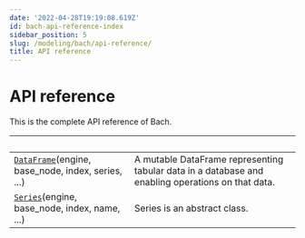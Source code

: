 ```yaml
---
date: '2022-04-28T19:19:08.619Z'
id: bach-api-reference-index
sidebar_position: 5
slug: /modeling/bach/api-reference/
title: API reference
---
```


# API reference

This is the complete API reference of Bach.

| &nbsp;                                           | &nbsp;                                                                                                                                      |
| ------------------------------------------------ | ------------------------------------------------------------------------------------------------------------------------------------------ |
| [`DataFrame`](/docs/modeling/bach/api-reference/DataFrame/bach.DataFrame/#bach.DataFrame)(engine, base_node, index, series, ...) | A mutable DataFrame representing tabular data in a database and enabling operations on that data.                                           |
| [`Series`](/docs/modeling/bach/api-reference/Series/bach.Series/#bach.Series)(engine, base_node, index, name, ...)      | Series is an abstract class.                                                                                                                |
